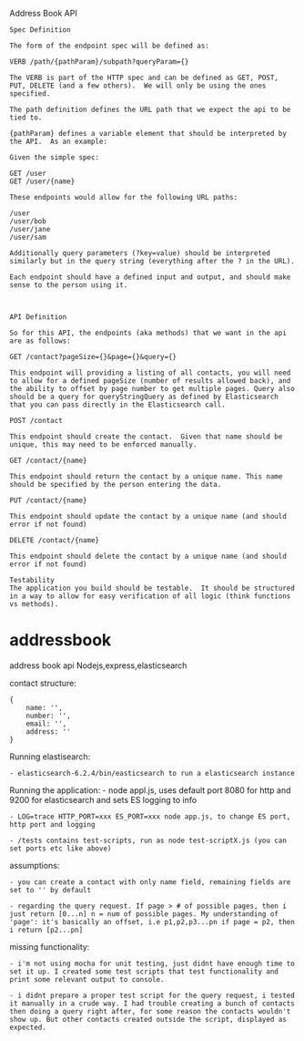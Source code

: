 Address Book API

	Spec Definition

	The form of the endpoint spec will be defined as:

	VERB /path/{pathParam}/subpath?queryParam={}

	The VERB is part of the HTTP spec and can be defined as GET, POST, PUT, DELETE (and a few others).  We will only be using the ones specified.

	The path definition defines the URL path that we expect the api to be tied to.  

	{pathParam} defines a variable element that should be interpreted by the API.  As an example:

	Given the simple spec:

	GET /user
	GET /user/{name}

	These endpoints would allow for the following URL paths:

	/user
	/user/bob
	/user/jane
	/user/sam

	Additionally query parameters (?key=value) should be interpreted similarly but in the query string (everything after the ? in the URL).

	Each endpoint should have a defined input and output, and should make sense to the person using it.



	API Definition

	So for this API, the endpoints (aka methods) that we want in the api are as follows:

	GET /contact?pageSize={}&page={}&query={}

	This endpoint will providing a listing of all contacts, you will need to allow for a defined pageSize (number of results allowed back), and the ability to offset by page number to get multiple pages. Query also should be a query for queryStringQuery as defined by Elasticsearch that you can pass directly in the Elasticsearch call.

	POST /contact

	This endpoint should create the contact.  Given that name should be unique, this may need to be enforced manually.  

	GET /contact/{name}

	This endpoint should return the contact by a unique name. This name should be specified by the person entering the data.  

	PUT /contact/{name}

	This endpoint should update the contact by a unique name (and should error if not found)

	DELETE /contact/{name}

	This endpoint should delete the contact by a unique name (and should error if not found)

	Testability
	The application you build should be testable.  It should be structured in a way to allow for easy verification of all logic (think functions vs methods).


# addressbook
address book api
Nodejs,express,elasticsearch

contact structure:
	
	{
		name: '',
		number: '',
		email: '',
		address: ''
	}

Running elastisearch:

	- elasticsearch-6.2.4/bin/easticsearch to run a elasticsearch instance

Running the application:
	- node appl.js, uses default port 8080 for http and 9200 for elasticsearch and sets ES logging to info
	
	- LOG=trace HTTP_PORT=xxx ES_PORT=xxx node app.js, to change ES port, http port and logging
	
	- /tests contains test-scripts, run as node test-scriptX.js (you can set ports etc like above) 

assumptions:
	
	- you can create a contact with only name field, remaining fields are set to '' by default
	
	- regarding the query request. If page > # of possible pages, then i just return [0...n] n = num of possible pages. My understanding of 'page': it's basically an offset, i.e p1,p2,p3...pn if page = p2, then i return [p2...pn]

missing functionality:
	
	- i'm not using mocha for unit testing, just didnt have enough time to set it up. I created some test scripts that test functionality and print some relevant output to console.
	
	- i didnt prepare a proper test script for the query request, i tested it manually in a crude way. I had trouble creating a bunch of contacts then doing a query right after, for some reason the contacts wouldn't show up. But other contacts created outside the script, displayed as expected. 

